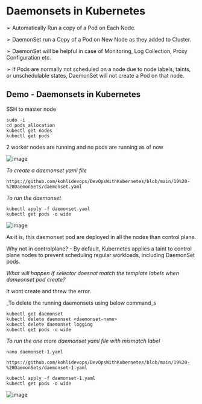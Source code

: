 # Daemonsets in Kubernetes

➢ Automatically Run a copy of a Pod on Each Node.

➢ DaemonSet run a Copy of a Pod on New Node as they added to Cluster.

➢ DaemonSet will be helpful in case of Monitoring, Log Collection, Proxy Configuration etc.

➢ If Pods are normally not scheduled on a node due to node labels, taints, or unschedulable states, DaemonSet will not create a Pod on that node.

## Demo - Daemonsets in Kubernetes

SSH to master node

```
sudo -i
cd pods_allocation
kubectl get nodes
kubectl get pods
```

2 worker nodes are running and no pods are running as of now

![image](https://github.com/user-attachments/assets/821dd3ed-4eec-465a-85c8-7da21d931200)

_To create a daemonset yaml file_

```
https://github.com/kohlidevops/DevOpsWithKubernetes/blob/main/19%20-%20DaemonSets/daemonset.yaml
```

_To run the daemonset_

```
kubectl apply -f daemonset.yaml
kubectl get pods -o wide
```

![image](https://github.com/user-attachments/assets/962da154-f367-435f-b4fd-c06ed34d63b2)

As it is, this daemonset pod are deployed in all the nodes than control plane.

Why not in controlplane? - By default, Kubernetes applies a taint to control plane nodes to prevent scheduling regular workloads, including DaemonSet pods.

_What will happen If selector doesnot match the template labels when dameonset pod create?_ 

It wont create and threw the error.

_To delete the running daemonsets using below command_s

```
kubectl get daemonset
kubectl delete daemonset <daemonset-name>
kubectl delete daemonset logging
kubectl get pods -o wide
```

_To run the one more daemonset yaml file with mismatch label_

```
nano daemonset-1.yaml

https://github.com/kohlidevops/DevOpsWithKubernetes/blob/main/19%20-%20DaemonSets/daemonset-1.yaml

kubectl apply -f daemonset-1.yaml
kubectl get pods -o wide
```

![image](https://github.com/user-attachments/assets/ceae75a7-1ec9-4dc1-a003-fa4f80f2b45d)



